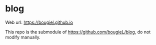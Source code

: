 # blog

Web url: https://bougiel.github.io

This repo is the submodule of https://github.com/bougieL/blog, do not modify manually.
